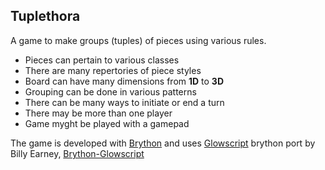 Tuplethora
---------------

A game to make groups (tuples) of pieces using various rules.

  - Pieces can pertain to various classes
  - There are many repertories of piece styles
  - Board can have many dimensions from **1D** to **3D**
  - Grouping can be done in various patterns
  - There can be many ways to initiate or end a turn
  - There may be more than one player
  - Game myght be played with a gamepad

The game is developed with [Brython] and uses [Glowscript] brython port by Billy Earney, [Brython-Glowscript]



  [brython-glowscript]: https://bitbucket.org/billyearney/brython-glowscript
  [glowscript]: http://www.glowscript.org/
  [brython]: http://www.brython.info
